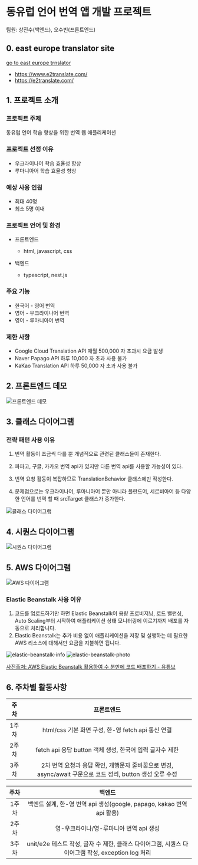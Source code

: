 # 동유럽 언어 번역 앱 개발 프로젝트

팀원: 상진수(백엔드), 오수빈(프론트엔드)

## 0. east europe translator site


[go to east europe trnslator](https://www.e2translate.com/)


- https://www.e2translate.com/
- https://e2translate.com/

## 1. 프로젝트 소개

### 프로젝트 주제

동유럽 언어 학습 향상을 위한 번역 웹 애플리케이션

### 프로젝트 선정 이유

- 우크라이나어 학습 효율성 향상
- 루마니아어 학습 효율성 향상

### 예상 사용 인원

- 최대 40명
- 최소 5명 이내

### 프로젝트 언어 및 환경

- 프론트엔드

  - html, javascript, css

- 백엔드
  - typescript, nest.js

### 주요 기능

- 한국어 - 영어 번역
- 영어 - 우크라이나어 번역
- 영어 - 루마니아어 번역

### 제한 사항

- Google Cloud Translation API 매월 500,000 자 초과시 요금 발생
- Naver Papago API 하루 10,000 자 초과 사용 불가
- KaKao Translation API 하루 50,000 자 초과 사용 불가

## 2. 프론트엔드 데모

![프론트엔드 데모](frontend-demo.png)

## 3. 클래스 다이어그램

### 전략 패턴 사용 이유

1. 번역 활동이 조금씩 다를 뿐 개념적으로 관련된 클래스들이 존재한다.

2. 파파고, 구글, 카카오 번역 api가 있지만 다른 번역 api를 사용할 가능성이 있다.

3. 번역 요청 활동이 복잡하므로 TranslationBehavior 클래스에만 작성한다.

4. 문제점으로는 우크라이나어, 루마니아어 뿐만 아니라 폴란드어, 세르비아어 등 다양한 언어를 번역 할 때 srcTarget 클래스가 증가한다.

![클래스 다이어그램](class-diagram.jpg)

## 4. 시퀀스 다이어그램

![시퀀스 다이어그램](sequence-diagram.jpg)

## 5. AWS 다이어그램

![AWS 다이어그램](aws-diagram.jpg)

### Elastic Beanstalk 사용 이유

1. 코드를 업로드하기만 하면 Elastic Beanstalk이 용량 프로비저닝, 로드 밸런싱, Auto Scaling부터 시작하여 애플리케이션 상태 모니터링에 이르기까지 배포를 자동으로 처리합니다.
2. Elastic Beanstalk는 추가 비용 없이 애플리케이션을 저장 및 실행하는 데 필요한 AWS 리소스에 대해서만 요금을 지불하면 됩니다.

![elastic-beanstalk-info](elastic-beanstalk-info.jpg)
![elastic-beanstalk-photo](elastic-beanstalk-photo.jpg)

[사진출처: AWS Elastic Beanstalk 활용하여 수 분만에 코드 배포하기 - 유튜브](https://youtu.be/AfRnvsRxZ_0)

## 6. 주차별 활동사항

| 주차  |                                                 프론트엔드                                                 |
| :---: | :--------------------------------------------------------------------------------------------------------: |
| 1주차 |                             html/css 기본 화면 구성, 한-영 fetch api 통신 연결                             |
| 2주차 |                          fetch api 응답 button 객체 생성, 한국어 입력 글자수 제한                          |
| 3주차 | 2차 번역 요청과 응답 확인, 개행문자 줄바꿈으로 변경, async/await 구문으로 코드 정리, button 생성 오류 수정 |

| 주차  |                                              백엔드                                               |
| :---: | :-----------------------------------------------------------------------------------------------: |
| 1주차 |               백엔드 설계, 한-영 번역 api 생성(google, papago, kakao 번역 api 활용)               |
| 2주차 |                              영-우크라이나/영-루마니아 번역 api 생성                              |
| 3주차 | unit/e2e 테스트 작성, 글자 수 제한, 클래스 다이어그램, 시퀀스 다이어그램 작성, exception log 처리 |
